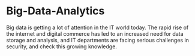 # Big-Data-Analytics
Big data is getting a lot of attention in the IT world today. The rapid rise of the internet  and digital commerce has led to an increased need for data storage and analysis,  and IT departments are facing serious challenges in security, and check this growing  knowledge.
